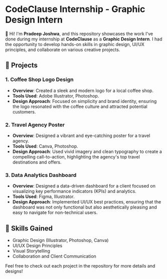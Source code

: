 # CodeClause Internship - Graphic Design Intern

👋 Hi! I'm **Pradeep Joshwa**, and this repository showcases the work I've done during my internship at **CodeClause** as a **Graphic Design Intern**. I had the opportunity to develop hands-on skills in graphic design, UI/UX principles, and collaborate on various creative projects.

## 📁 Projects

### 1. Coffee Shop Logo Design
- **Overview**: Created a sleek and modern logo for a local coffee shop.
- **Tools Used**: Adobe Illustrator, Photoshop.
- **Design Approach**: Focused on simplicity and brand identity, ensuring the logo resonated with the coffee culture and attracted potential customers.

### 2. Travel Agency Poster
- **Overview**: Designed a vibrant and eye-catching poster for a travel agency.
- **Tools Used**: Canva, Photoshop.
- **Design Approach**: Used vivid imagery and clean typography to create a compelling call-to-action, highlighting the agency's top travel destinations and offers.

### 3. Data Analytics Dashboard
- **Overview**: Designed a data-driven dashboard for a client focused on visualizing key performance indicators (KPIs) and analytics.
- **Tools Used**: Figma, Illustrator.
- **Design Approach**: Implemented UI/UX best practices, ensuring that the dashboard was not only functional but also aesthetically pleasing and easy to navigate for non-technical users.

## 🚀 Skills Gained
- Graphic Design (Illustrator, Photoshop, Canva)
- UI/UX Design Principles
- Visual Storytelling
- Collaboration and Client Communication

Feel free to check out each project in the repository for more details and designs!
